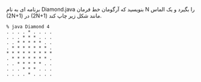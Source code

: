 برنامه ای به نام Diamond.java بنویسید که آرگومان خط فرمان N را بگیرد و یک الماس (2N+1) در (2N+1) مانند شکل زیر چاپ کند.
````
% java Diamond 4
. . . . * . . . . 
. . . * * * . . . 
. . * * * * * . . 
. * * * * * * * . 
* * * * * * * * * 
. * * * * * * * . 
. . * * * * * . . 
. . . * * * . . . 
. . . . * . . . . 
````
